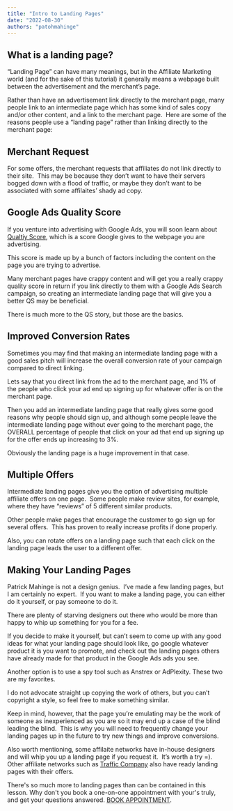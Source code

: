 ```yaml
---
title: "Intro to Landing Pages"
date: "2022-08-30"
authors: "patohmahinge"
---
```


## What is a landing page?

“Landing Page” can have many meanings, but in the Affiliate Marketing world (and for the sake of this tutorial) it generally means a webpage built between the advertisement and the merchant’s page.

Rather than have an advertisement link directly to the merchant page, many people link to an intermediate page which has some kind of sales copy and/or other content, and a link to the merchant page.  Here are some of the reasons people use a “landing page” rather than linking directly to the merchant page:

## **Merchant** Request

For some offers, the merchant requests that affiliates do not link directly to their site.  This may be because they don’t want to have their servers bogged down with a flood of traffic, or maybe they don’t want to be associated with some affilaites’ shady ad copy.

## **Google Ads** Quality **Score**

If you venture into advertising with Google Ads, you will soon learn about [Qualtiy Score](https://support.google.com/google-ads/answer/6167118?hl=en), which is a score Google gives to the webpage you are advertising.

This score is made up by a bunch of factors including the content on the page you are trying to advertise.

Many merchant pages have crappy content and will get you a really crappy quality score in return if you link directly to them with a Google Ads Search campaign, so creating an intermediate landing page that will give you a better QS may be beneficial.

There is much more to the QS story, but those are the basics.

## **Improved** Conversion **Rates**

Sometimes you may find that making an intermediate landing page with a good sales pitch will increase the overall conversion rate of your campaign compared to direct linking.

Lets say that you direct link from the ad to the merchant page, and 1% of the people who click your ad end up signing up for whatever offer is on the merchant page.

Then you add an intermediate landing page that really gives some good reasons why people should sign up, and although some people leave the intermediate landing page without ever going to the merchant page, the OVERALL percentage of people that click on your ad that end up signing up for the offer ends up increasing to 3%.

Obviously the landing page is a huge improvement in that case.

## **Multiple** Offers

Intermediate landing pages give you the option of advertising multiple affiliate offers on one page.  Some people make review sites, for example, where they have “reviews” of 5 different similar products.

Other people make pages that encourage the customer to go sign up for several offers.  This has proven to really increase profits if done properly.

Also, you can rotate offers on a landing page such that each click on the landing page leads the user to a different offer.

## **Making Your** Landing **Pages**

Patrick Mahinge is not a design genius.  I’ve made a few landing pages, but I am certainly no expert.  If you want to make a landing page, you can either do it yourself, or pay someone to do it.

There are plenty of starving designers out there who would be more than happy to whip up something for you for a fee.

If you decide to make it yourself, but can’t seem to come up with any good ideas for what your landing page should look like, go google whatever product it is you want to promote, and check out the landing pages others have already made for that product in the Google Ads ads you see.

Another option is to use a spy tool such as Anstrex or AdPlexity. These two are my favorites.

I do not advocate straight up copying the work of others, but you can’t copyright a style, so feel free to make something similar.

Keep in mind, however, that the page you’re emulating may be the work of someone as inexperienced as you are so it may end up a case of the blind leading the blind.  This is why you will need to frequently change your landing pages up in the future to try new things and improve conversions.

Also worth mentioning, some affilaite networks have in-house designers and will whip you up a landing page if you request it.  It’s worth a try =). Other affiliate networks such as [Traffic Company](https://mahinge.com/loves/traffic-company/) also have ready landing pages with their offers.

There's so much more to landing pages than can be contained in this lesson. Why don't you book a one-on-one appointment with your's truly, and get your questions answered. [BOOK APPOINTMENT](/book-appointment/).
